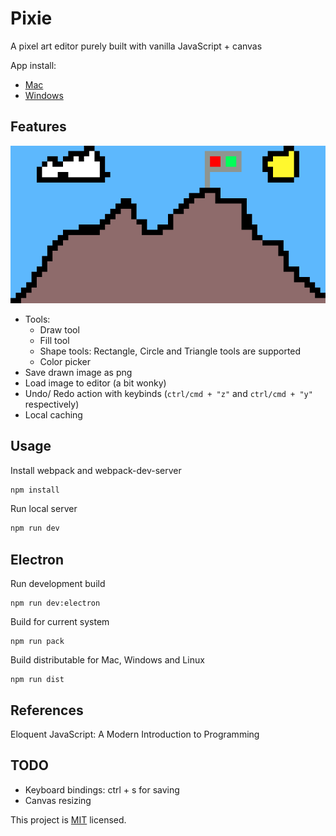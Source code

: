 # Pixie

A pixel art editor purely built with vanilla JavaScript + canvas

App install:

- [Mac](https://keybase.pub/collinsmuriuki/pixie/mac/pixie-1.0.0.dmg)
- [Windows](https://keybase.pub/collinsmuriuki/pixie/windows/pixie%20Setup%201.0.0.exe)

## Features

![snip](./snip.png)

- Tools:
  - Draw tool
  - Fill tool
  - Shape tools: Rectangle, Circle and Triangle tools are supported
  - Color picker
- Save drawn image as png
- Load image to editor (a bit wonky)
- Undo/ Redo action with keybinds (`ctrl/cmd + "z"` and `ctrl/cmd + "y"` respectively)
- Local caching

## Usage

Install webpack and webpack-dev-server

```sh
npm install
```

Run local server

```sh
npm run dev
```

## Electron

Run development build

```
npm run dev:electron
```

Build for current system

```
npm run pack
```

Build distributable for Mac, Windows and Linux

```
npm run dist
```

## References

Eloquent JavaScript: A Modern Introduction to Programming

## TODO

- Keyboard bindings: ctrl + s for saving
- Canvas resizing

This project is [MIT](LICENSE) licensed.
